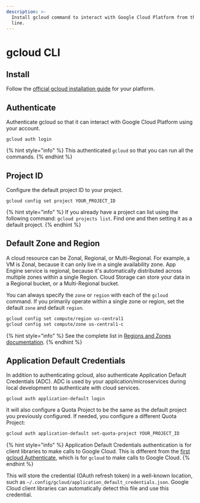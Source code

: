 ```yaml
---
description: >-
  Install gcloud command to interact with Google Cloud Platform from the command
  line.
---
```


# gcloud CLI

## Install

Follow the [official gcloud installation guide](https://cloud.google.com/sdk/docs/downloads-interactive#linux) for your platform.

## Authenticate

Authenticate gcloud so that it can interact with Google Cloud Platform using your account.

```text
gcloud auth login
```

{% hint style="info" %}
This authenticated `gcloud` so that you can run all the commands.
{% endhint %}

## Project ID

Configure the default project ID to your project.

```text
gcloud config set project YOUR_PROJECT_ID
```

{% hint style="info" %}
If you already have a project can list using the following command: `gcloud projects list`. Find one and then setting it as a default project.
{% endhint %}

## Default Zone and Region

A cloud resource can be Zonal, Regional, or Multi-Regional. For example, a VM is Zonal, because it can only live in a single availability zone. App Engine service is regional, because it's automatically distributed across multiple zones within a single Region.  Cloud Storage can store your data in a Regional bucket, or a Multi-Regional bucket.

You can always specify the `zone` or `region` with each of the `gcloud` command. If you primarily operate within a single zone or region, set the default `zone` and default `region`.

```bash
gcloud config set compute/region us-central1
gcloud config set compute/zone us-central1-c
```

{% hint style="info" %}
See the complete list in [Regions and Zones documentation](https://cloud.google.com/compute/docs/regions-zones).
{% endhint %}

## Application Default Credentials

In addition to authenticating gcloud, also authenticate Application Default Credentials \(ADC\). ADC is used by your application/microservices during local development to authenticate with cloud services.

```text
gcloud auth application-default login
```

It will also configure a Quota Project to be the same as the default project you previously configured. If needed, you configure a different Quota Project:

```bash
gcloud auth application-default set-quota-project YOUR_PROJECT_ID
```

{% hint style="info" %}
Application Default Credentials authentication is for client libraries to make calls to Google Cloud. This is different from the [first gcloud Authenticate](install-gcloud-cli.md#authenticate), which is for `gcloud` to make calls to Google Cloud.
{% endhint %}

This will store the credential \(OAuth refresh token\) in a well-known location, such as `~/.config/gcloud/application_default_credentials.json`. Google Cloud client libraries can automatically detect this file and use this credential.

